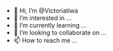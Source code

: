 - 👋 Hi, I’m @Victoriatiwa
- 👀 I’m interested in ...
- 🌱 I’m currently learning ...
- 💞️ I’m looking to collaborate on ...
- 📫 How to reach me ...

<!---
Victoriatiwa/Victoriatiwa is a ✨ special ✨ repository because its `README.md` (this file) appears on your GitHub profile.
You can click the Preview link to take a look at your changes.
--->
